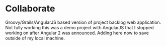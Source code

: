 # Collaborate
Groovy/Grails/AngularJS based version of project backlog web application. Not fully working this was a demo project with AngularJS that I stopped working on after Angular 2 was announced. Adding here now to save outside of my local machine.
